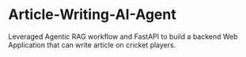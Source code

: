 # Article-Writing-AI-Agent
Leveraged Agentic RAG workflow and FastAPI to build a backend Web Application that can write article on cricket players.
